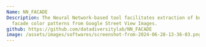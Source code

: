```yaml
---
Name: NN_FACADE
Description: The Neural Network-based tool facilitates extraction of building
  facade color patterns from Google Street View Images.
github: https://github.com/datadiversitylab/NN_FACADE
image: /assets/images/softwares/screenshot-from-2024-06-28-13-36-03.png
---
```

